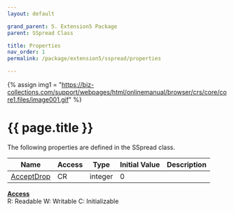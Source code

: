 ```yaml
---
layout: default

grand_parent: 5. Extension5 Package
parent: SSpread Class

title: Properties
nav_order: 1
permalink: /package/extension5/sspread/properties

---
```

{% assign img1 = "https://biz-collections.com/support/webpages/html/onlinemanual/browser/crs/core/core1.files/image001.gif" %}


# {{ page.title }}

The following properties are defined in the SSpread class.

|Name       | Access | Type   | Initial Value | Description   |
|----------	|--------|--------|---------------|---------|
|[AcceptDrop](/package/extension5/htmlview/properties/acceptdrop) | CR | integer | 0 | |

<u><b>Access</b></u><br>
R: Readable
W: Writable
C: Initializable
